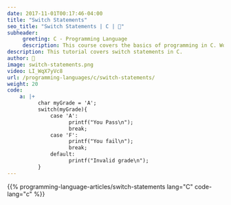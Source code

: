 ```yaml
---
date: 2017-11-01T00:17:46-04:00
title: "Switch Statements"
seo_title: "Switch Statements | C | 🦒"
subheader:
     greeting: C - Programming Language
     description: This course covers the basics of programming in C. Work your way through the videos/articles and I'll teach you everything you need to know to start your programming journey!
description: This tutorial covers switch statements in C.
author: 🦒
image: switch-statements.png
video: LI_WqX7yVc8
url: /programming-languages/c/switch-statements/
weight: 20
code:
    a: |+
          char myGrade = 'A';
          switch(myGrade){
              case 'A':
                    printf("You Pass\n");
                    break;
              case 'F':
                    printf("You fail\n");
                    break;
              default:
                    printf("Invalid grade\n");
          }
---
```


{{% programming-language-articles/switch-statements lang="C" code-lang="c" %}}
